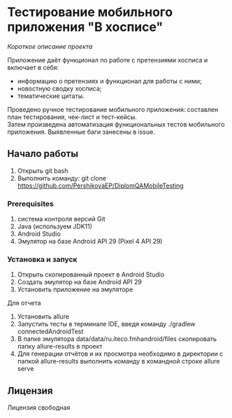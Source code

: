 # Тестирование мобильного приложения "В хосписе"

*Короткое описание проекта*

Приложение даёт функционал по работе с претензиями хосписа и включает в себя:
- информацию о претензиях и функционал для работы с ними;
- новостную сводку хосписа;
- тематические цитаты.

Проведено ручное тестирование мобильного приложения: составлен план тестирования, чек-лист и тест-кейсы.  
Затем произведена автоматизация функциональных тестов мобильного приложения. Выявленные баги занесены в issue.

## Начало работы
1. Открыть git bash 
1. Выполнить команду: git clone https://github.com/PershikovaEP/DiplomQAMobileTesting

### Prerequisites
1. система контроля версий Git
1. Java (используем JDK11)
1. Android Studio
1. Эмулятор на базе Android API 29 (Pixel 4 API 29)

### Установка и запуск
1. Открыть скопированный проект в Android Studio
1. Создать эмулятор на базе Android API 29
1. Установить приложение на эмуляторе 

Для отчета
1. Установить allure
1. Запустить тесты в терминале IDE, введя команду ./gradlew connectedAndroidTest
1. В папке эмулятора data/data/ru.iteco.fmhandroid/files скопировать папку allure-results в проект
1. Для генерации отчётов и их просмотра необходимо в директории с папкой allure-results выполнить команду в командной строке allure serve

## Лицензия
Лицензия свободная

